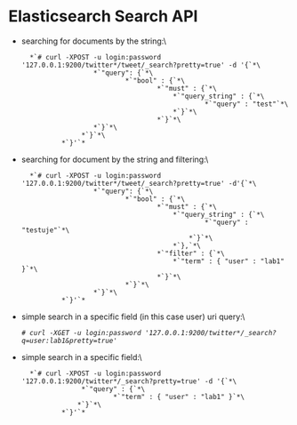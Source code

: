 Elasticsearch Search API
========================

- searching for documents by the string:\
	
		*`# curl -XPOST -u login:password '127.0.0.1:9200/twitter*/tweet/_search?pretty=true' -d '{`*\
		    			*`"query": {`*\
		        				*`"bool" : {`*\
		            					*`"must" : {`*\
		                					*`"query_string" : {`*\
		                    						*`"query" : "test"`*\
		                					*`}`*\
		            					*`}`*\
						*`}`*\		
		   			 *`}`*\
				*`}'`*

- searching for document by the string and filtering:\

		*`# curl -XPOST -u login:password '127.0.0.1:9200/twitter*/tweet/_search?pretty=true' -d'{`*\
		    			*`"query": {`*\
		        				*`"bool" : {`*\
		            					*`"must" : {`*\
		                					*`"query_string" : {`*\
		                    						*`"query" : "testuje"`*\
		                						*`}`*\
		            						*`},`*\
		            					*`"filter" : {`*\
		                					*`"term" : { "user" : "lab1" }`*\
		            					*`}`*\
		        				*`}`*\
		    			*`}`*\
				*`}'`*

- simple search in a specific field (in this case user) uri query:\

	*`# curl -XGET -u login:password '127.0.0.1:9200/twitter*/_search?q=user:lab1&pretty=true'`*

- simple search in a specific field:\

		*`# curl -XPOST -u login:password '127.0.0.1:9200/twitter*/_search?pretty=true' -d '{`*\
					 *`"query" : {`*\
		       				 *`"term" : { "user" : "lab1" }`*\
		  	  		*`}`*\
				*`}'`*
